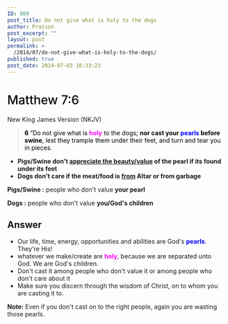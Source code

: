 ```yaml
---
ID: 809
post_title: Do not give what is holy to the dogs
author: Praison
post_excerpt: ""
layout: post
permalink: >
  /2014/07/do-not-give-what-is-holy-to-the-dogs/
published: true
post_date: 2014-07-03 16:33:23
---
```

<h1 class="passage-display" style="font-weight: 500; color: #000000;"><span class="passage-display-bcv">Matthew 7:6</span></h1>
New King James Version (NKJV)
<blockquote>
<p style="color: #000000;"><span id="en-NKJV-23323" class="text Matt-7-6"><span class="versenum" style="font-weight: bold;">6 </span><span class="woj">“Do not give what is <span style="color: #ff00ff;"><strong>holy</strong></span> to the dogs; <strong>nor cast your <span style="color: #0000ff;">pearls</span> before swine</strong>, lest they trample them under their feet, and turn and tear you in pieces.</span></span></p>
</blockquote>
<ul>
	<li><strong>Pigs/Swine don't <span style="text-decoration: underline;">appreciate the beauty/value</span> of the pearl if its found under its feet </strong></li>
	<li><strong>Dogs don't care if the meat/food is <span style="text-decoration: underline;">from</span> Altar or from garbage</strong></li>
</ul>
<strong>Pigs/Swine :</strong> people who don't value <strong>your pearl</strong>

<strong>Dogs :</strong> people who don't value <strong>you/God's </strong><b>children</b>
<h2>Answer</h2>
<ul>
	<li>Our life, time, energy, opportunities and abilities are God's <span style="color: #0000ff;"><strong>pearls</strong></span>. They're His!</li>
	<li>whatever we make/create are <span style="color: #ff00ff;"><strong>holy</strong></span>, because we are separated unto God. We are God's children.</li>
	<li>Don't cast it among people who don't value it or among people who don't care about it</li>
	<li>Make sure you discern through the wisdom of Christ, on to whom you are casting it to.</li>
</ul>
<strong>Note:</strong> Even if you don't cast on to the right people, again you are wasting those pearls.
